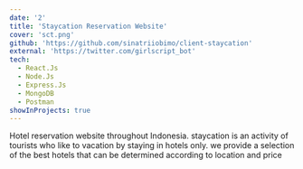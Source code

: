 ```yaml
---
date: '2'
title: 'Staycation Reservation Website'
cover: 'sct.png'
github: 'https://github.com/sinatriiobimo/client-staycation'
external: 'https://twitter.com/girlscript_bot'
tech:
  - React.Js
  - Node.Js
  - Express.Js
  - MongoDB
  - Postman
showInProjects: true
---
```


Hotel reservation website throughout Indonesia. staycation is an activity of tourists who like to vacation by staying in hotels only. we provide a selection of the best hotels that can be determined according to location and price
